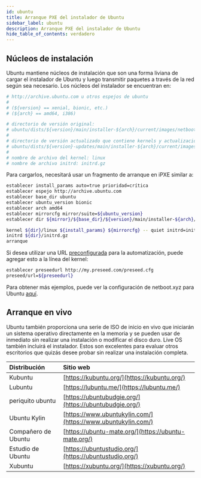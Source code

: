 ```yaml
---
id: ubuntu
title: Arranque PXE del instalador de Ubuntu
sidebar_label: ubuntu
description: Arranque PXE del instalador de Ubuntu
hide_table_of_contents: verdadero
---
```


## Núcleos de instalación

Ubuntu mantiene núcleos de instalación que son una forma liviana de cargar el instalador de Ubuntu y luego transmitir paquetes a través de la red según sea necesario. Los núcleos del instalador se encuentran en:

```bash
# http://archive.ubuntu.com u otros espejos de ubuntu
#
# (${version} == xenial, bionic, etc.)
# (${arch} == amd64, i386)

# directorio de versión original: 
# ubuntu/dists/${version}/main/installer-${arch}/current/images/netboot/
# 
# directorio de versión actualizado que contiene kernels y actualizaciones más nuevos:
# ubuntu/dists/${version}-updates/main/installer-${arch}/current/images/netboot/
#
# nombre de archivo del kernel: linux
# nombre de archivo initrd: initrd.gz
```

Para cargarlos, necesitará usar un fragmento de arranque en iPXE similar a:

```bash
establecer install_params auto=true prioridad=crítica
establecer espejo http://archive.ubuntu.com
establecer base_dir ubuntu
establecer ubuntu_version bionic
establecer arch amd64
establecer mirrorcfg mirror/suite=${ubuntu_version}
establecer dir ${mirror}/${base_dir}/${version}/main/installer-${arch}/current/images/netboot

kernel ${dir}/linux ${install_params} ${mirrorcfg} -- quiet initrd=initrd.gz
initrd ${dir}/initrd.gz
arranque
```

Si desea utilizar una URL [preconfigurada](https://help.ubuntu.com/lts/installation-guide/example-preseed.txt) para la automatización, puede agregar esto a la línea del kernel:

```bash
establecer preseedurl http://my.preseed.com/preseed.cfg
preseed/url=${preseedurl}
```

Para obtener más ejemplos, puede ver la configuración de netboot.xyz para Ubuntu [aquí](https://github.com/netbootxyz/netboot.xyz/blob/master/roles/netbootxyz/templates/menu/ubuntu.ipxe.j2).

## Arranque en vivo

Ubuntu también proporciona una serie de ISO de inicio en vivo que iniciarán un sistema operativo directamente en la memoria y se pueden usar de inmediato sin realizar una instalación o modificar el disco duro.  Live OS también incluirá el instalador.  Estos son excelentes para evaluar otros escritorios que quizás desee probar sin realizar una instalación completa.

| Distribución        | Sitio web                                                    |
|:------------------- |:------------------------------------------------------------ |
| Kubuntu             | [https://kubuntu.org/](https://kubuntu.org/)                 |
| Lubuntu             | [https://lubuntu.me/](https://lubuntu.me/)                   |
| periquito ubuntu    | [https://ubuntubudgie.org/](https://ubuntubudgie.org/)       |
| Ubuntu Kylin        | [https://www.ubuntukylin.com/](https://www.ubuntukylin.com/) |
| Compañero de Ubuntu | [https://ubuntu-mate.org/](https://ubuntu-mate.org/)         |
| Estudio de Ubuntu   | [https://ubuntustudio.org/](https://ubuntustudio.org/)       |
| Xubuntu             | [https://xubuntu.org/](https://xubuntu.org/)                 |
